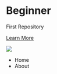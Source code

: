 # Beginner
First Repository
<p>
<a href="https://www.airbnb.com/locations"> Learn More</a></p>
<p><img src="http://goo.gl/mbnqBl"></p>
<ul>
  <li>Home</li>
  <li>About</li>
</ul>
